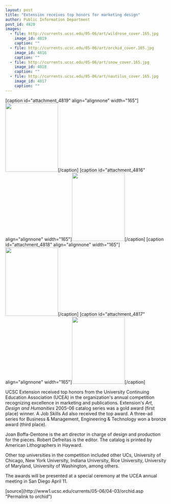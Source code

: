 ```yaml
---
layout: post
title: "Extension receives top honors for marketing design"
author: Public Information Department
post_id: 4820
images:
  - file: http://currents.ucsc.edu/05-06/art/wildrose_cover.165.jpg
    image_id: 4819
    caption: ""
  - file: http://currents.ucsc.edu/05-06/art/orchid_cover.165.jpg
    image_id: 4816
    caption: ""
  - file: http://currents.ucsc.edu/05-06/art/snow_cover.165.jpg
    image_id: 4818
    caption: ""
  - file: http://currents.ucsc.edu/05-06/art/nautilus_cover.165.jpg
    image_id: 4817
    caption: ""
---
```


[caption id="attachment_4819" align="alignnone" width="165"]<a href="http://localhost/mysite/wp-content/uploads/2006/04/wildrose_cover.165.jpg"><img class="size-full wp-image-4819" src="http://localhost/mysite/wp-content/uploads/2006/04/wildrose_cover.165.jpg" alt="" width="165" height="215" /></a>[/caption]
[caption id="attachment_4816" align="alignnone" width="165"]<a href="http://localhost/mysite/wp-content/uploads/2006/04/orchid_cover.165.jpg"><img class="size-full wp-image-4816" src="http://localhost/mysite/wp-content/uploads/2006/04/orchid_cover.165.jpg" alt="" width="165" height="214" /></a>[/caption]
[caption id="attachment_4818" align="alignnone" width="165"]<a href="http://localhost/mysite/wp-content/uploads/2006/04/snow_cover.165.jpg"><img class="size-full wp-image-4818" src="http://localhost/mysite/wp-content/uploads/2006/04/snow_cover.165.jpg" alt="" width="165" height="215" /></a>[/caption]
[caption id="attachment_4817" align="alignnone" width="165"]<a href="http://localhost/mysite/wp-content/uploads/2006/04/nautilus_cover.165.jpg"><img class="size-full wp-image-4817" src="http://localhost/mysite/wp-content/uploads/2006/04/nautilus_cover.165.jpg" alt="" width="165" height="210" /></a>[/caption]
<a name="content" id="content"></a>
<p>
  UCSC Extension received top honors from the University Continuing Education Association (UCEA) in the organization's annual competition recognizing excellence in marketing and publications. Extension's <i>Art, Design and Humanities</i> 2005-06 catalog series was a gold award (first place) winner. A Job Skills Ad also received the top award. A three-ad series for Business &amp; Management, Engineering &amp; Technology won a bronze award (third place).
</p>
<p>
  Joan Boffa-Dentone is the art director in charge of design and production for the pieces. Robert Defreitas is the editor. The catalog is printed by American Lithographers in Hayward.
</p>
<p>
  Other top universities in the competition included other UCs, University of Chicago, New York University, Indiana University, Rice University, University of Maryland, University of Washington, among others.
</p>
<p>
  The awards will be presented at a special ceremony at the UCEA annual meeting in San Diego April 11.<br>
</p>
[source](http://www1.ucsc.edu/currents/05-06/04-03/orchid.asp "Permalink to orchid")
